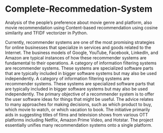 # Complete-Recommedation-System
Analysis of the people’s preference about movie genre and platform, also movie recommendation using Content-based recommendation using cosine similarity and TFIDF vectorizer in Python.


Currently, recommender systems are one of the most 
promising strategies for online businesses that specialize in 
services and goods related to the Internet. The business 
models of Google, YouTube, Facebook, LinkedIn, and 
Amazon are typical instances of how these recommender 
systems are fundamental to their operations. A category of 
information filtering systems are recommender systems. 
These systems are specialized software parts that are 
typically included in bigger software systems but may also 
be used independently. 
A category of information filtering systems are 
recommender systems. These systems are specialized 
software parts that are typically included in bigger software 
systems but may also be used independently. The primary 
objective of a recommender system is to offer the user 
software ideas for things that might be useful. The advice 
relates to many approaches for making decisions, such as 
which product to buy, which movie to watch, or which 
vacation to book. The initiative primarily aids in suggesting 
titles of films and television shows from various OTT 
platforms including Netflix, Amazon Prime Video, and 
Hotstar. The project essentially unifies many 
recommendation systems onto a single platform.

